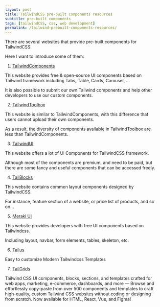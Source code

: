 ```yaml
---
layout: post
title: TailwindCSS pre-built components resources
subtitle: pre-built components
tags: [tailwindCSS, css, web development]
permalink: /tailwind-prebuilt-components-resources/
---
```


There are several websites that provide pre-built components for TailwindCSS.

Here I want to introduce some of them:

1. [TailwindComponents](https://tailwindcomponents.com/)

This website provides free & open-source UI components based on Tailwind framework including Tabs, Table, Cards, Carousel, ...

It is also possible to submit our own Tailwind components and help other developers to use our custom components.

2. [TailwindToolbox](https://www.tailwindtoolbox.com/)

This website is similar to TailwindComponents, with this difference that users cannot upload their own components.

As a result, the diversity of components available in TailwindToolbox are less than TailwindComponents.

3. [TailwindUI](https://tailwindui.com/)

This website offers a lot of UI Components for TailwindCSS framework.

Although most of the components are premium, and need to be paid, but there are some fancy and useful components that can be accessed freely.

4. [TailBlocks](https://mertjf.github.io/tailblocks/)

This website contains common layout components designed by TailwindCSS.

For instance, feature section of a website, or price list of products, and so on...

5. [Meraki UI](https://merakiui.com/)

This website provides developers with free UI components based on Tailwindcss.

Including layout, navbar, form elements, tables, skeleton, etc.

6. [Tailus](https://tailus.io/)

Easy to customize
Modern Tailwindcss
Templates

7. [TailGrids](https://tailgrids.com/)

Tailwind CSS UI components, blocks, sections, and templates crafted for web apps, marketing, e-commerce, dashboards, and more — Browse and effortlessly copy-paste from over 500 components and templates to craft high-quality, custom Tailwind CSS websites without coding or designing from scratch. Now available for HTML, React, Vue, and Figma!
